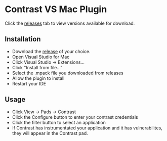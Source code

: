 # Contrast VS Mac Plugin

Click the [releases](https://github.com/Contrast-Security-OSS/contrast-vsmac-plugin-distro/releases) tab to view versions available for download.

## Installation

* Download the [release](https://github.com/Contrast-Security-OSS/contrast-vsmac-plugin-distro/releases) of your choice.
* Open Visual Studio for Mac
* Click Visual Studio -> Extensions...
* Click "Install from file..."
* Select the .mpack file you downloaded from releases
* Allow the plugin to install
* Restart your IDE

## Usage

* Click View -> Pads -> Contrast
* Click the Configure button to enter your contrast credentials
* Click the filter button to select an application
* If Contrast has instrumentated your application and it has vulnerabilites, they will appear in the Contrast pad.

